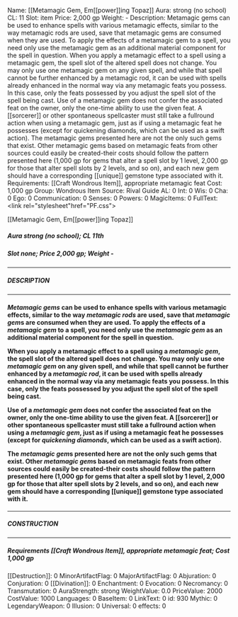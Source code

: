 Name: [[Metamagic Gem, Em[[power]]ing Topaz]]
Aura: strong (no school)
CL: 11
Slot: item
Price: 2,000 gp
Weight: -
Description: Metamagic gems can be used to enhance spells with various metamagic effects, similar to the way metamagic rods are used, save that metamagic gems are consumed when they are used. To apply the effects of a metamagic gem to a spell, you need only use the metamagic gem as an additional material component for the spell in question. When you apply a metamagic effect to a spell using a metamagic gem, the spell slot of the altered spell does not change. You may only use one metamagic gem on any given spell, and while that spell cannot be further enhanced by a metamagic rod, it can be used with spells already enhanced in the normal way via any metamagic feats you possess. In this case, only the feats possessed by you adjust the spell slot of the spell being cast. Use of a metamagic gem does not confer the associated feat on the owner, only the one-time ability to use the given feat. A [[sorcerer]] or other spontaneous spellcaster must still take a fullround action when using a metamagic gem, just as if using a metamagic feat he possesses (except for quickening diamonds, which can be used as a swift action). The metamagic gems presented here are not the only such gems that exist. Other metamagic gems based on metamagic feats from other sources could easily be created-their costs should follow the pattern presented here (1,000 gp for gems that alter a spell slot by 1 level, 2,000 gp for those that alter spell slots by 2 levels, and so on), and each new gem should have a corresponding [[unique]] gemstone type associated with it.
Requirements: [[Craft Wondrous Item]], appropriate metamagic feat
Cost: 1,000 gp
Group: Wondrous Item
Source: Rival Guide
AL: 0
Int: 0
Wis: 0
Cha: 0
Ego: 0
Communication: 0
Senses: 0
Powers: 0
MagicItems: 0
FullText: <link rel="stylesheet"href="PF.css"><div class="heading"><p class="alignleft">[[Metamagic Gem, Em[[power]]ing Topaz]]</p><div style="clear: both;"></div></div><div><h5><b>Aura </b>strong (no school); <b>CL </b>11th</h5><h5><b>Slot </b>none; <b>Price </b>2,000 gp; <b>Weight </b>-</h5></div><hr/><div><h5><b>DESCRIPTION</b></h5></div><hr/><div><h4><p><i>Metamagic gems</i> can be used to enhance spells with various metamagic effects, similar to the way <i><i>metamagic rod</i>s</i> are used, save that <i>metamagic gem</i>s are consumed when they are used. To apply the effects of a <i>metamagic gem</i> to a spell, you need only use the <i>metamagic gem</i> as an additional material component for the spell in question.</p><p>When you apply a metamagic effect to a spell using a <i>metamagic gem</i>, the spell slot of the altered spell does not change. You may only use one <i>metamagic gem</i> on any given spell, and while that spell cannot be further enhanced by a <i>metamagic rod</i>, it can be used with spells already enhanced in the normal way via any metamagic feats you possess. In this case, only the feats possessed by you adjust the spell slot of the spell being cast.</p><p>Use of a <i>metamagic gem</i> does not confer the associated feat on the owner, only the one-time ability to use the given feat. A [[sorcerer]] or other spontaneous spellcaster must still take a fullround action when using a <i>metamagic gem</i>, just as if using a metamagic feat he possesses (except for <i>quickening diamonds</i>, which can be used as a swift action).</p><p>The <i>metamagic gem</i>s presented here are not the only such gems that exist. Other <i>metamagic gem</i>s based on metamagic feats from other sources could easily be created-their costs should follow the pattern presented here (1,000 gp for gems that alter a spell slot by 1 level, 2,000 gp for those that alter spell slots by 2 levels, and so on), and each new gem should have a corresponding [[unique]] gemstone type associated with it.</p></h4></div><hr/><div><h5><b>CONSTRUCTION</b></h5></div><hr/><div><h5><b>Requirements </b>[[Craft Wondrous Item]], <i>appropriate metamagic feat</i>; <b>Cost </b>1,000 gp</h5></div>
[[Destruction]]: 0
MinorArtifactFlag: 0
MajorArtifactFlag: 0
Abjuration: 0
Conjuration: 0
[[Divination]]: 0
Enchantment: 0
Evocation: 0
Necromancy: 0
Transmutation: 0
AuraStrength: strong
WeightValue: 0.0
PriceValue: 2000
CostValue: 1000
Languages: 0
BaseItem: 0
LinkText: 0
id: 930
Mythic: 0
LegendaryWeapon: 0
Illusion: 0
Universal: 0
effects: 0
